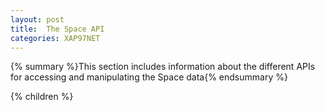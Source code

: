 ```yaml
---
layout: post
title:  The Space API
categories: XAP97NET
---
```


{% summary %}This section includes information about the different APIs for accessing and manipulating the Space data{% endsummary %}

{% children %}
